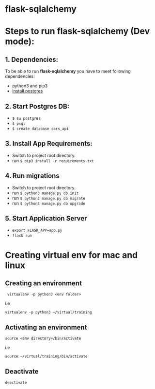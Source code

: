 # flask-sqlalchemy

# Steps to run flask-sqlalchemy  (Dev mode):

## 1. Dependencies:

To be able to run **flask-sqlalchemy** you have to meet following dependencies:

- python3 and pip3
- [Install postgres](https://www.postgresql.org/download/linux/ubuntu/)

## 2. Start Postgres DB:

- `$ su postgres`
- `$ psql`
- `$ create database cars_api`

## 3. Install App Requirements:

- Switch to project root directory.
- run `$ pip3 install -r requirements.txt`


## 4. Run migrations
- Switch to project root directory.
- run `$ python3 manage.py db init`
- run `$ python3 manage.py db migrate`
- run `$ python3 manage.py db upgrade`

## 5. Start Application Server

- `export FLASK_APP=app.py`
- `flask run`

# Creating virtual env for mac and linux

## Creating an environment

``` virtualenv -p python3 <env folder>``` 

i.e 

`virtualenv -p python3 ~/virtual/training` 

## Activating an environment

`source <env directory>/bin/activate`

i.e

`source ~/virtual/training/bin/activate`


## Deactivate

`deactivate`
